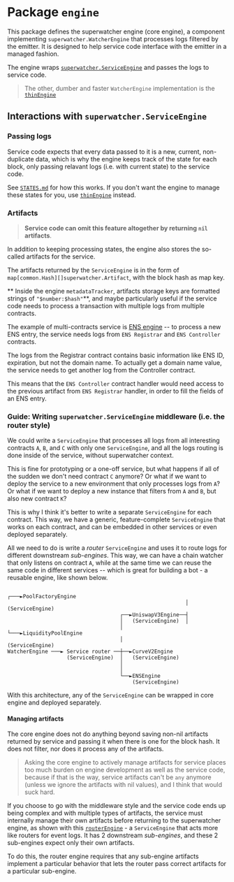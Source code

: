 # Package `engine`

This package defines the superwatcher engine (core engine), a component implementing `superwatcher.WatcherEngine`
that processes logs filtered by the emitter. It is designed to help service code interface with the emitter
in a managed fashion.

The engine wraps [`superwatcher.ServiceEngine`](../../service_engine.go) and passes the logs to service code.

> The other, dumber and faster `WatcherEngine` implementation is the [`thinEngine`](../thinengine/)

## Interactions with `superwatcher.ServiceEngine`

### Passing logs

Service code expects that every data passed to it is a new, current, non-duplicate data, which is why the engine
keeps track of the state for each block, only passing relavant logs (i.e. with current state) to the service code.

See [`STATES.md`](./STATES.md) for how this works. If you don't want the engine to manage these states for you,
use [`thinEngine`](../thinengine/) instead.

### Artifacts

> **Service code can omit this feature altogether by returning `nil` artifacts**.

In addition to keeping processing states, the engine also stores the so-called artifacts for the service.

The artifacts returned by the `ServiceEngine` is in the form of `map[common.Hash][]superwatcher.Artifact`,
with the block hash as map key.

** Inside the engine `metadataTracker`, artifacts storage keys are formatted strings of `"$number:$hash"`**,
and maybe particularly useful if the service code needs to process a transaction with multiple logs
from multiple contracts.

The example of multi-contracts service is [ENS engine](../../superwatcher-demo/internal/subengines/ensengine/)
-- to process a new ENS entry, the service needs logs from `ENS Registrar` and `ENS Controller` contracts.

The logs from the Registrar contract contains basic information like ENS ID, expiration, but not the domain name.
To actually get a domain name value, the service needs to get another log from the Controller contract.

This means that the `ENS Controller` contract handler would need access to the previous artifact
from `ENS Registrar` handler, in order to fill the fields of an ENS entry.

### Guide: Writing `superwatcher.ServiceEngine` middleware (i.e. the router style)

We could write a `ServiceEngine` that processes all logs from all interesting contracts `A`, `B`, and `C`
with only one `ServiceEngine`, and all the logs routing is done inside of the service, without superwatcher context.

This is fine for prototyping or a one-off service, but what happens if all of the sudden we don't need contract `C` anymore?
Or what if we want to deploy the service to a new environment that only processes logs from `A`?
Or what if we want to deploy a new instance that filters from `A` and `B`, but also new contract `K`?

This is why I think it's better to write a separate `ServiceEngine` for each contract.
This way, we have a generic, feature-complete `ServiceEngine` that works on each contract, and can be
embedded in other services or even deployed separately.

All we need to do is write a _router_ `ServiceEngine` and uses it to route logs for different downstream _sub-engines_.
This way, we can have a chain watcher that only listens on contract `A`, while at the same time we can reuse the same code
in different services -- which is great for building a bot - a reusable engine, like shown below.

                                                             ┌───►PoolFactoryEngine
                                                             │    (ServiceEngine)
                                        ┌──►UniswapV3Engine──┤
                                        │   (ServiceEngine)  │
                                        │                    └───►LiquidityPoolEngine
                                        │                         (ServiceEngine)
    WatcherEngine ───► Service router ──┼──►CurveV2Engine
                       (ServiceEngine)  │   (ServiceEngine)
                                        │
                                        │
                                        └──►ENSEngine
                                            (ServiceEngine)

With this architecture, any of the `ServiceEngine` can be wrapped in core engine and deployed separately.

#### Managing artifacts

The core engine does not do anything beyond saving non-nil artifacts returned by service and passing it when there
is one for the block hash. It does not filter, nor does it process any of the artifacts.

> Asking the core engine to actively manage artifacts for service places too much burden on engine development as well as
> the service code, because if that is the way, service artifacts can't be `any` anymore
> (unless we ignore the artifacts with nil values), and I think that would suck hard.

If you choose to go with the middleware style and the service code ends up being complex and with multiple types of artifacts,
the service must internally manage their own artifacts before returning to the superwatcher engine, as shown with this
[`routerEngine`](../../superwatcher-demo/internal/routerengine/) - a `ServiceEngine` that acts more like
routers for event logs. It has 2 downstream _sub-engines_, and these 2 sub-engines expect only their own artifacts.

To do this, the router engine requires that any sub-engine artifacts implement a particular behavior that lets the router pass
correct artifacts for a particular sub-engine.
